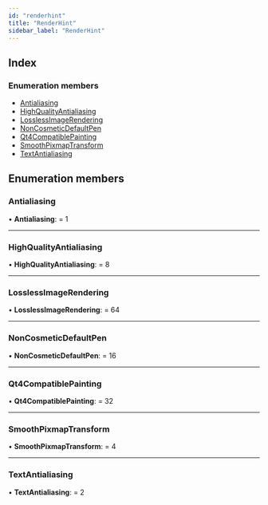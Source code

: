 ```yaml
---
id: "renderhint"
title: "RenderHint"
sidebar_label: "RenderHint"
---
```


## Index

### Enumeration members

* [Antialiasing](renderhint.md#antialiasing)
* [HighQualityAntialiasing](renderhint.md#highqualityantialiasing)
* [LosslessImageRendering](renderhint.md#losslessimagerendering)
* [NonCosmeticDefaultPen](renderhint.md#noncosmeticdefaultpen)
* [Qt4CompatiblePainting](renderhint.md#qt4compatiblepainting)
* [SmoothPixmapTransform](renderhint.md#smoothpixmaptransform)
* [TextAntialiasing](renderhint.md#textantialiasing)

## Enumeration members

###  Antialiasing

• **Antialiasing**: = 1

___

###  HighQualityAntialiasing

• **HighQualityAntialiasing**: = 8

___

###  LosslessImageRendering

• **LosslessImageRendering**: = 64

___

###  NonCosmeticDefaultPen

• **NonCosmeticDefaultPen**: = 16

___

###  Qt4CompatiblePainting

• **Qt4CompatiblePainting**: = 32

___

###  SmoothPixmapTransform

• **SmoothPixmapTransform**: = 4

___

###  TextAntialiasing

• **TextAntialiasing**: = 2
